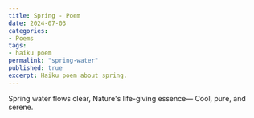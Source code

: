 ```yaml
---
title: Spring - Poem
date: 2024-07-03
categories:
- Poems
tags: 
- haiku poem
permalink: "spring-water"
published: true
excerpt: Haiku poem about spring.
---
```

Spring water flows clear,
Nature's life-giving essence—
Cool, pure, and serene.